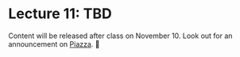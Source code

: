 # Lecture 11: TBD

Content will be released after class on November 10. Look out for an announcement on [Piazza](https://piazza.com/class/j6r4ozi6uu75px). 📣